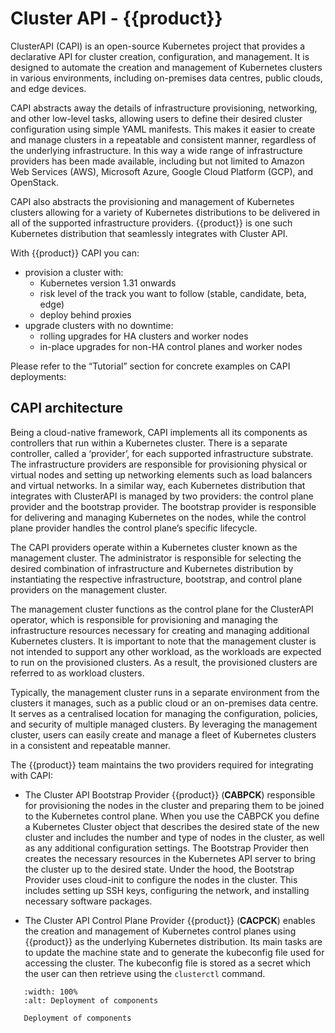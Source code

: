 # Cluster API - {{product}}

ClusterAPI (CAPI) is an open-source Kubernetes project that provides a
declarative API for cluster creation, configuration, and management. It is
designed to automate the creation and management of Kubernetes clusters in
various environments, including on-premises data centres, public clouds, and
edge devices.

CAPI abstracts away the details of infrastructure provisioning, networking, and
other low-level tasks, allowing users to define their desired cluster
configuration using simple YAML manifests. This makes it easier to create and
manage clusters in a repeatable and consistent manner, regardless of the
underlying infrastructure. In this way a wide range of infrastructure providers
has been made available, including but not limited to Amazon Web Services
(AWS), Microsoft Azure, Google Cloud Platform (GCP), and OpenStack.

CAPI also abstracts the provisioning and management of Kubernetes clusters
allowing for a variety of Kubernetes distributions to be delivered in all of
the supported infrastructure providers. {{product}} is one such Kubernetes
distribution that seamlessly integrates with Cluster API.

With {{product}} CAPI you can:

- provision a cluster with:
    - Kubernetes version 1.31 onwards
    - risk level of the track you want to follow (stable, candidate, beta, edge)
    - deploy behind proxies
- upgrade clusters with no downtime:
    - rolling upgrades for HA clusters and worker nodes
    - in-place upgrades for non-HA control planes and worker nodes

Please refer to the “Tutorial” section for concrete examples on CAPI deployments:


## CAPI architecture

Being a cloud-native framework, CAPI implements all its components as
controllers that run within a Kubernetes cluster. There is a separate
controller, called a ‘provider’, for each supported infrastructure substrate.
The infrastructure providers are responsible for provisioning physical or
virtual nodes and setting up networking elements such as load balancers and
virtual networks. In a similar way, each Kubernetes distribution that
integrates with ClusterAPI is managed by two providers: the control plane
provider and the bootstrap provider. The bootstrap provider is responsible for
delivering and managing Kubernetes on the nodes, while the control plane
provider handles the control plane’s specific lifecycle.

The CAPI providers operate within a Kubernetes cluster known as the management
cluster. The administrator is responsible for selecting the desired combination
of infrastructure and Kubernetes distribution by instantiating the respective
infrastructure, bootstrap, and control plane providers on the management
cluster.

The management cluster functions as the control plane for the ClusterAPI
operator, which is responsible for provisioning and managing the infrastructure
resources necessary for creating and managing additional Kubernetes clusters.
It is important to note that the management cluster is not intended to support
any other workload, as the workloads are expected to run on the provisioned
clusters. As a result, the provisioned clusters are referred to as workload
clusters.

Typically, the management cluster runs in a separate environment from the
clusters it manages, such as a public cloud or an on-premises data centre. It
serves as a centralised location for managing the configuration, policies, and
security of multiple managed clusters. By leveraging the management cluster,
users can easily create and manage a fleet of Kubernetes clusters in a
consistent and repeatable manner.

The {{product}} team maintains the two providers required for integrating with CAPI:

- The Cluster API Bootstrap Provider {{product}} (**CABPCK**) responsible for
  provisioning the nodes in the cluster and preparing them to be joined to the
  Kubernetes control plane. When you use the CABPCK you define a Kubernetes
  Cluster object that describes the desired state of the new cluster and
  includes the number and type of nodes in the cluster, as well as any
  additional configuration settings. The Bootstrap Provider then creates the
  necessary resources in the Kubernetes API server to bring the cluster up to
  the desired state. Under the hood, the Bootstrap Provider uses cloud-init to
  configure the nodes in the cluster. This includes setting up SSH keys,
  configuring the network, and installing necessary software packages.

- The Cluster API Control Plane Provider {{product}} (**CACPCK**) enables the
  creation and management of Kubernetes control planes using {{product}} as the
  underlying Kubernetes distribution. Its main tasks are to update the machine
  state and to generate the kubeconfig file used for accessing the cluster. The
  kubeconfig file is stored as a secret which the user can then retrieve using
  the `clusterctl` command.

```{figure} ../../assets/capi-ck8s.svg
   :width: 100%
   :alt: Deployment of components

   Deployment of components
```
